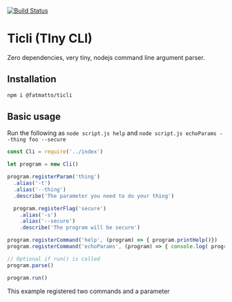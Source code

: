 [![Build Status](https://travis-ci.org/fatmatto/ticli.svg?branch=master)](https://travis-ci.org/fatmatto/ticli)

# Ticli (TIny CLI)
Zero dependencies, very tiny, nodejs command line argument parser.

## Installation

```bash
npm i @fatmatto/ticli
```

## Basic usage
Run the following as `node script.js help` and `node script.js echoParams --thing foo --secure`

```javascript
const Cli = require('../index')

let program = new Cli()

program.registerParam('thing')
  .alias('-t')
  .alias('--thing')
  .describe('The parameter you need to do your thing')

  program.registerFlag('secure')
    .alias('-s')
    .alias('--secure')
    .describe('The program will be secure')

program.registerCommand('help', (program) => { program.printHelp()})
program.registerCommand('echoParams', (program) => { console.log( program.get() ) })

// Optional if run() is called
program.parse()

program.run()
```

This example registered two commands and a parameter
